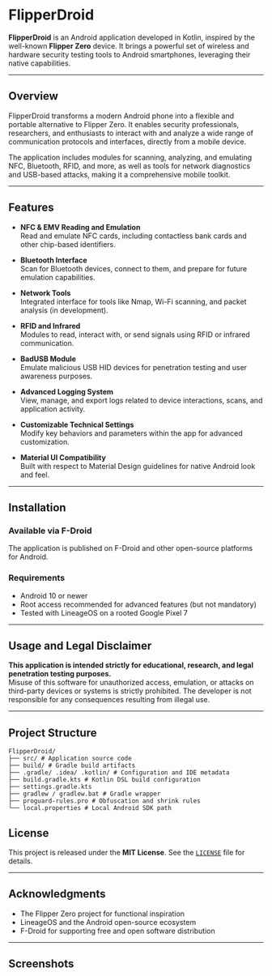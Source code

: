 # FlipperDroid

**FlipperDroid** is an Android application developed in Kotlin, inspired by the well-known **Flipper Zero** device. It brings a powerful set of wireless and hardware security testing tools to Android smartphones, leveraging their native capabilities.

---

## Overview

FlipperDroid transforms a modern Android phone into a flexible and portable alternative to Flipper Zero. It enables security professionals, researchers, and enthusiasts to interact with and analyze a wide range of communication protocols and interfaces, directly from a mobile device.

The application includes modules for scanning, analyzing, and emulating NFC, Bluetooth, RFID, and more, as well as tools for network diagnostics and USB-based attacks, making it a comprehensive mobile toolkit.

---

## Features

- **NFC & EMV Reading and Emulation**  
  Read and emulate NFC cards, including contactless bank cards and other chip-based identifiers.

- **Bluetooth Interface**  
  Scan for Bluetooth devices, connect to them, and prepare for future emulation capabilities.

- **Network Tools**  
  Integrated interface for tools like Nmap, Wi-Fi scanning, and packet analysis (in development).

- **RFID and Infrared**  
  Modules to read, interact with, or send signals using RFID or infrared communication.

- **BadUSB Module**  
  Emulate malicious USB HID devices for penetration testing and user awareness purposes.

- **Advanced Logging System**  
  View, manage, and export logs related to device interactions, scans, and application activity.

- **Customizable Technical Settings**  
  Modify key behaviors and parameters within the app for advanced customization.

- **Material UI Compatibility**  
  Built with respect to Material Design guidelines for native Android look and feel.

---

## Installation

### Available via F-Droid

The application is published on F-Droid and other open-source platforms for Android.

### Requirements

- Android 10 or newer
- Root access recommended for advanced features (but not mandatory)
- Tested with LineageOS on a rooted Google Pixel 7

---

## Usage and Legal Disclaimer

**This application is intended strictly for educational, research, and legal penetration testing purposes.**  
Misuse of this software for unauthorized access, emulation, or attacks on third-party devices or systems is strictly prohibited. The developer is not responsible for any consequences resulting from illegal use.

---

## Project Structure

```
FlipperDroid/
├── src/ # Application source code
├── build/ # Gradle build artifacts
├── .gradle/ .idea/ .kotlin/ # Configuration and IDE metadata
├── build.gradle.kts # Kotlin DSL build configuration
├── settings.gradle.kts
├── gradlew / gradlew.bat # Gradle wrapper
├── proguard-rules.pro # Obfuscation and shrink rules
└── local.properties # Local Android SDK path
```

## License

This project is released under the **MIT License**. See the [`LICENSE`](LICENSE) file for details.

---

## Acknowledgments

- The Flipper Zero project for functional inspiration
- LineageOS and the Android open-source ecosystem
- F-Droid for supporting free and open software distribution

---

## Screenshots
